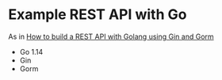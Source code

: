 # Example REST API with Go

As in [How to build a REST API with Golang using Gin and
Gorm](https://blog.logrocket.com/how-to-build-a-rest-api-with-golang-using-gin-and-gorm)

* Go 1.14
* Gin
* Gorm


